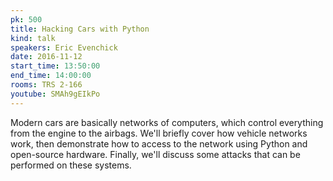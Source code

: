 ```yaml
---
pk: 500
title: Hacking Cars with Python
kind: talk
speakers: Eric Evenchick
date: 2016-11-12
start_time: 13:50:00
end_time: 14:00:00
rooms: TRS 2-166
youtube: SMAh9gEIkPo
---
```


Modern cars are basically networks of computers, which control everything from the engine to the airbags. We'll briefly cover how vehicle networks work, then demonstrate how to access to the network using Python and open-source hardware. Finally, we'll discuss some attacks that can be performed on these systems.
